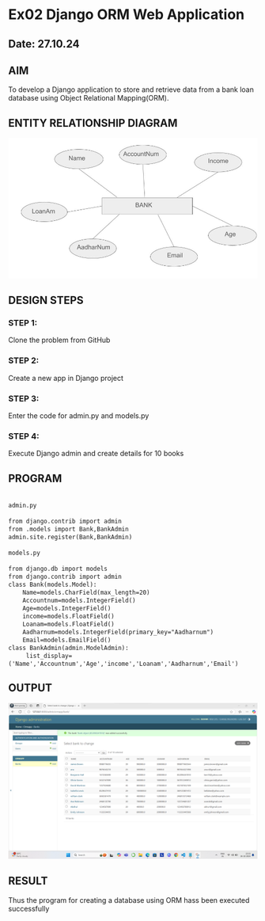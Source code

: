 # Ex02 Django ORM Web Application
## Date: 27.10.24

## AIM
To develop a Django application to store and retrieve data from a bank loan database using Object Relational Mapping(ORM).

## ENTITY RELATIONSHIP DIAGRAM
![alt text](web.jpg)


## DESIGN STEPS

### STEP 1:
Clone the problem from GitHub

### STEP 2:
Create a new app in Django project

### STEP 3:
Enter the code for admin.py and models.py

### STEP 4:
Execute Django admin and create details for 10 books

## PROGRAM
```

admin.py

from django.contrib import admin
from .models import Bank,BankAdmin
admin.site.register(Bank,BankAdmin)

models.py

from django.db import models
from django.contrib import admin
class Bank(models.Model):
	Name=models.CharField(max_length=20)
	Accountnum=models.IntegerField()
	Age=models.IntegerField()
	income=models.FloatField()
	Loanam=models.FloatField()
	Aadharnum=models.IntegerField(primary_key="Aadharnum")
	Email=models.EmailField()
class BankAdmin(admin.ModelAdmin):
	 list_display=('Name','Accountnum','Age','income','Loanam','Aadharnum','Email')
```


## OUTPUT
![alt text](<Screenshot 2024-10-26 233348.png>)



## RESULT
Thus the program for creating a database using ORM hass been executed successfully
